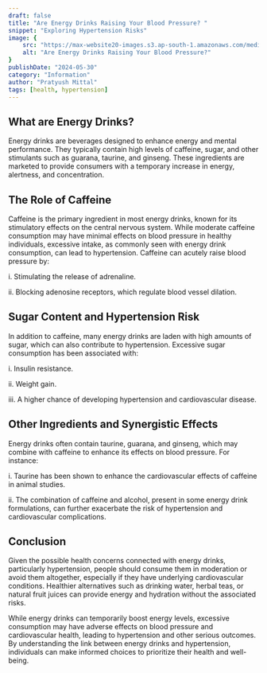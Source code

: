 ```yaml
---
draft: false
title: "Are Energy Drinks Raising Your Blood Pressure? "
snippet: "Exploring Hypertension Risks"
image: {
    src: "https://max-website20-images.s3.ap-south-1.amazonaws.com/medium_impact_of_energy_drinks_on_hypertension_9ca5db78e0.jpeg",
    alt: "Are Energy Drinks Raising Your Blood Pressure?"
}
publishDate: "2024-05-30"
category: "Information"
author: "Pratyush Mittal"
tags: [health, hypertension]
---
```


## What are Energy Drinks?
Energy drinks are beverages designed to enhance energy and mental performance. They typically contain high levels of caffeine, sugar, and other stimulants such as guarana, taurine, and ginseng. These ingredients are marketed to provide consumers with a temporary increase in energy, alertness, and concentration.

## The Role of Caffeine
Caffeine is the primary ingredient in most energy drinks, known for its stimulatory effects on the central nervous system. While moderate caffeine consumption may have minimal effects on blood pressure in healthy individuals, excessive intake, as commonly seen with energy drink consumption, can lead to hypertension. Caffeine can acutely raise blood pressure by:

i. Stimulating the release of adrenaline.

ii. Blocking adenosine receptors, which regulate blood vessel dilation.
## Sugar Content and Hypertension Risk
In addition to caffeine, many energy drinks are laden with high amounts of sugar, which can also contribute to hypertension. Excessive sugar consumption has been associated with:

i. Insulin resistance.

ii. Weight gain.

iii. A higher chance of developing hypertension and cardiovascular disease.
## Other Ingredients and Synergistic Effects
Energy drinks often contain taurine, guarana, and ginseng, which may combine with caffeine to enhance its effects on blood pressure. For instance:

i. Taurine has been shown to enhance the cardiovascular effects of caffeine in animal studies.

ii. The combination of caffeine and alcohol, present in some energy drink formulations, can further exacerbate the risk of hypertension and cardiovascular complications.
## Conclusion
Given the possible health concerns connected with energy drinks, particularly hypertension, people should consume them in moderation or avoid them altogether, especially if they have underlying cardiovascular conditions. Healthier alternatives such as drinking water, herbal teas, or natural fruit juices can provide energy and hydration without the associated risks.

While energy drinks can temporarily boost energy levels, excessive consumption may have adverse effects on blood pressure and cardiovascular health, leading to hypertension and other serious outcomes. By understanding the link between energy drinks and hypertension, individuals can make informed choices to prioritize their health and well-being.






